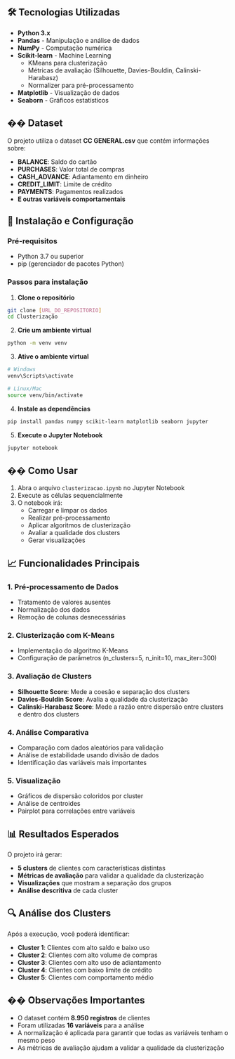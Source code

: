 
## 🛠️ Tecnologias Utilizadas

- **Python 3.x**
- **Pandas** - Manipulação e análise de dados
- **NumPy** - Computação numérica
- **Scikit-learn** - Machine Learning
  - KMeans para clusterização
  - Métricas de avaliação (Silhouette, Davies-Bouldin, Calinski-Harabasz)
  - Normalizer para pré-processamento
- **Matplotlib** - Visualização de dados
- **Seaborn** - Gráficos estatísticos

## �� Dataset

O projeto utiliza o dataset **CC GENERAL.csv** que contém informações sobre:
- **BALANCE**: Saldo do cartão
- **PURCHASES**: Valor total de compras
- **CASH_ADVANCE**: Adiantamento em dinheiro
- **CREDIT_LIMIT**: Limite de crédito
- **PAYMENTS**: Pagamentos realizados
- **E outras variáveis comportamentais**

## 🔧 Instalação e Configuração

### Pré-requisitos
- Python 3.7 ou superior
- pip (gerenciador de pacotes Python)

### Passos para instalação

1. **Clone o repositório**
```bash
git clone [URL_DO_REPOSITORIO]
cd Clusterização
```

2. **Crie um ambiente virtual**
```bash
python -m venv venv
```

3. **Ative o ambiente virtual**
```bash
# Windows
venv\Scripts\activate

# Linux/Mac
source venv/bin/activate
```

4. **Instale as dependências**
```bash
pip install pandas numpy scikit-learn matplotlib seaborn jupyter
```

5. **Execute o Jupyter Notebook**
```bash
jupyter notebook
```

## �� Como Usar

1. Abra o arquivo `clusterizacao.ipynb` no Jupyter Notebook
2. Execute as células sequencialmente
3. O notebook irá:
   - Carregar e limpar os dados
   - Realizar pré-processamento
   - Aplicar algoritmos de clusterização
   - Avaliar a qualidade dos clusters
   - Gerar visualizações

## 📈 Funcionalidades Principais

### 1. Pré-processamento de Dados
- Tratamento de valores ausentes
- Normalização dos dados
- Remoção de colunas desnecessárias

### 2. Clusterização com K-Means
- Implementação do algoritmo K-Means
- Configuração de parâmetros (n_clusters=5, n_init=10, max_iter=300)

### 3. Avaliação de Clusters
- **Silhouette Score**: Mede a coesão e separação dos clusters
- **Davies-Bouldin Score**: Avalia a qualidade da clusterização
- **Calinski-Harabasz Score**: Mede a razão entre dispersão entre clusters e dentro dos clusters

### 4. Análise Comparativa
- Comparação com dados aleatórios para validação
- Análise de estabilidade usando divisão de dados
- Identificação das variáveis mais importantes

### 5. Visualização
- Gráficos de dispersão coloridos por cluster
- Análise de centroides
- Pairplot para correlações entre variáveis

## 📊 Resultados Esperados

O projeto irá gerar:
- **5 clusters** de clientes com características distintas
- **Métricas de avaliação** para validar a qualidade da clusterização
- **Visualizações** que mostram a separação dos grupos
- **Análise descritiva** de cada cluster

## 🔍 Análise dos Clusters

Após a execução, você poderá identificar:
- **Cluster 1**: Clientes com alto saldo e baixo uso
- **Cluster 2**: Clientes com alto volume de compras
- **Cluster 3**: Clientes com alto uso de adiantamento
- **Cluster 4**: Clientes com baixo limite de crédito
- **Cluster 5**: Clientes com comportamento médio

## �� Observações Importantes

- O dataset contém **8.950 registros** de clientes
- Foram utilizadas **16 variáveis** para a análise
- A normalização é aplicada para garantir que todas as variáveis tenham o mesmo peso
- As métricas de avaliação ajudam a validar a qualidade da clusterização
